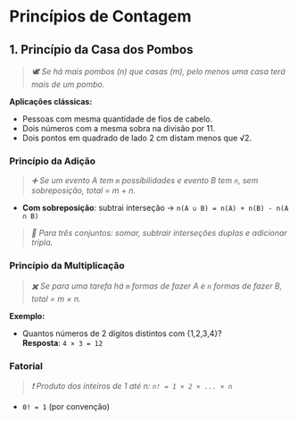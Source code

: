 # **Princípios de Contagem**

## 1. Princípio da Casa dos Pombos

> *🕊️ Se há mais pombos (n) que casas (m), pelo menos uma casa terá mais de um pombo.*

**Aplicações clássicas:**

- Pessoas com mesma quantidade de fios de cabelo.
- Dois números com a mesma sobra na divisão por 11.
- Dois pontos em quadrado de lado 2 cm distam menos que √2.

### Princípio da Adição

> *➕ Se um evento A tem `m` possibilidades e evento B tem `n`, sem sobreposição, total = m + n.*

- **Com sobreposição**: subtrai interseção → `n(A ∪ B) = n(A) + n(B) - n(A ∩ B)`

> *📘 Para três conjuntos: somar, subtrair interseções duplas e adicionar tripla.*

### Princípio da Multiplicação

> *✖️ Se para uma tarefa há `m` formas de fazer A e `n` formas de fazer B, total = m × n.*

**Exemplo:**

- Quantos números de 2 dígitos distintos com {1,2,3,4}?  
    **Resposta**: `4 × 3 = 12`

### Fatorial

> *❗ Produto dos inteiros de 1 até n: `n! = 1 × 2 × ... × n`*

- `0! = 1` (por convenção)